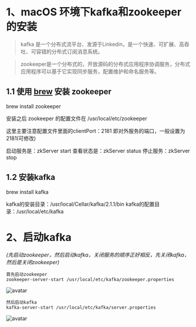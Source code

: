 # 1、macOS 环境下kafka和zookeeper的安装
> kafka 是一个分布式流平台、发源于Linkedin，是一个快速、可扩展、高吞吐、可容错的分布式订阅消息系统。

> zookeeper是一个分布式的，开放源码的分布式应用程序协调服务，分布式应用程序可以基于它实现同步服务，配置维护和命名服务等。

## 1.1 使用 [brew](https://brew.sh/) 安装 zookeeper 

brew install zookeeper

安装之后 zookeeper 的配置文件在 /usr/local/etc/zookeeper

这里主要注意配置文件里面的clientPort：2181 即对外服务的端口，一般设置为2181(可修改)

启动服务是：zkServer start
查看状态是：zkServer status
停止服务：zkServer stop

## 1.2 安装kafka

brew install kafka

kafka的安装目录：/usr/local/Cellar/kafka/2.1.1/bin
kafka的配置目录：/usr/local/etc/kafka

# 2、启动kafka
*(先启动zookeeper，然后启动kafka，关闭服务的顺序正好相反，先关闭kafka，然后是关闭zookeeper)*
```
首先启动zookeeper
zookeeper-server-start /usr/local/etc/kafka/zookeeper.properties
```
![avatar](./zookeeperstart.png)
```
然后启动kafka
kafka-server-start /usr/local/etc/kafka/server.properties
```
![avatar](./zookeeperstart.png)

